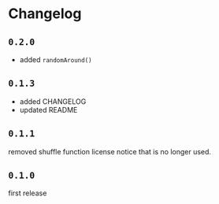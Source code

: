 # Changelog

## `0.2.0`

- added `randomAround()`

## `0.1.3`

- added CHANGELOG
- updated README

## `0.1.1`

removed shuffle function license notice that is no longer used.

## `0.1.0`

first release
